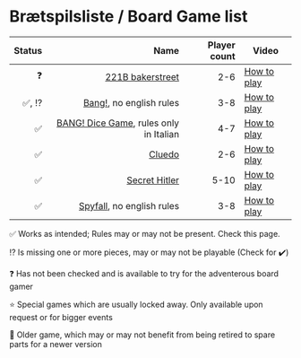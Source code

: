 # Brætspilsliste / Board Game list

|Status|Name|Player count| Video |
|-------:|-----:|----:|-----| 
|❓|[221B bakerstreet](https://boardgamegeek.com/boardgame/1275/221b-baker-street-master-detective-game)|2-6|[How to play](https://www.youtube.com/watch?v=oQrmKRfKb3c)|
|✅, ⁉️|[Bang!](https://boardgamegeek.com/boardgame/3955/bang), no english rules|3-8| [How to play](https://www.youtube.com/watch?v=dcanu6cwfxc) |
|✅|[BANG! Dice Game](https://boardgamegeek.com/boardgame/143741/bang-dice-game), rules only in Italian|4-7|[How to play](https://www.youtube.com/watch?v=W4jpm1ab2CM)|
|✅|[Cluedo](https://boardgamegeek.com/boardgame/130592/clue)|2-6| [How to play](https://www.youtube.com/watch?v=VoTJU3YU_Aw) |
|✅|[Secret Hitler](https://boardgamegeek.com/boardgame/188834/secret-hitler)|5-10|[How to play](https://www.youtube.com/watch?v=0kSrgyP_Cek) |
|✅|[Spyfall](https://boardgamegeek.com/boardgame/166384/spyfall), no english rules|3-8| [How to play](https://www.youtube.com/watch?v=RAP8yVSKhps) |

✅ Works as intended; Rules may or may not be present. Check this page.

⁉️ Is missing one or more pieces, may or may not be playable (Check for ✔️)

❓ Has not been checked and is available to try for the adventerous board gamer

⭐ Special games which are usually locked away. Only available upon request or for bigger events

👴 Older game, which may or may not benefit from being retired to spare parts for a newer version
